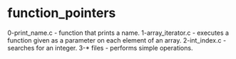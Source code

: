 # function_pointers

0-print_name.c - function that prints a name.
1-array_iterator.c - executes a function given as a parameter on each element of an array.
2-int_index.c - searches for an integer.
3-* files - performs simple operations.
